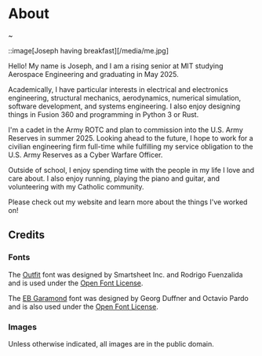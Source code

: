 # About

~

::image[Joseph having breakfast][/media/me.jpg]

Hello!  My name is Joseph, and I am a rising senior at MIT studying Aerospace Engineering and graduating in May 2025.

Academically, I have particular interests in electrical and electronics engineering, structural mechanics, aerodynamics, numerical simulation, software development, and systems engineering.  I also enjoy designing things in Fusion 360 and programming in Python 3 or Rust.

I'm a cadet in the Army ROTC and plan to commission into the U.S. Army Reserves in summer 2025.  Looking ahead to the future, I hope to work for a civilian engineering firm full-time while fulfilling my service obligation to the U.S. Army Reserves as a Cyber Warfare Officer.

Outside of school, I enjoy spending time with the people in my life I love and care about.  I also enjoy running, playing the piano and guitar, and volunteering with my Catholic community.

Please check out my website and learn more about the things I've worked on!

## Credits

### Fonts

The [Outfit](https://fonts.google.com/specimen/Outfit/about) font was designed by Smartsheet Inc. and Rodrigo Fuenzalida and is used under the [Open Font License](https://openfontlicense.org/).

The [EB Garamond](https://fonts.google.com/specimen/EB+Garamond/about) font was designed by Georg Duffner and Octavio Pardo and is also used under the [Open Font License](https://openfontlicense.org/).

### Images

Unless otherwise indicated, all images are in the public domain.